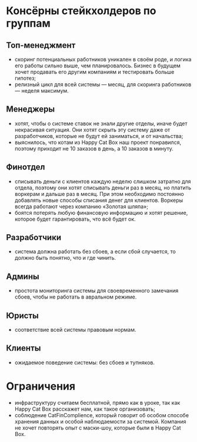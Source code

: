 # Консёрны стейкхолдеров по группам
## Топ-менеджмент

- скоринг потенциальных работников уникален в своём роде, и логика его работы сильно выше, чем планировалось. Бизнес в будущем хочет продавать его другим компаниям и тестировать больше гипотез;
- релизный цикл для всей системы — месяц, для скоринга работников — неделя максимум.

## Менеджеры

- хотят, чтобы о системе ставок не знали другие отделы, иначе будет некрасивая ситуация. Они хотят скрыть эту систему даже от разработчиков, которые не будут ей заниматься, и от начальства;
- выяснилось, что котам из Happy Cat Box наш проект понравился, поэтому приходит не 10 заказов в день, а 10 заказов в минуту.

## Финотдел

- списывать деньги с клиентов каждую неделю слишком затратно для отдела, поэтому они хотят списывать деньги раз в месяц, но платить воркерам и дальше раз в месяц. При этом необходимо постоянно добавлять новые способы списания денег для клиентов. Воркеры всегда работают через компанию «Золотая шляпа»;
- боятся потерять любую финансовую информацию и хотят решение, которое будет гарантировать, что всё будет ок.

## Разработчики

- система должна работать без сбоев, а если сбой случается, то должно быть понятно, что и где чинить.

## Админы

- простота мониторинга системы для своевременного замечания сбоев, чтобы не работать в авральном режиме.

## Юристы

- соответствие всей системы правовым нормам.

## Клиенты

- ожидаемое поведение системы: без сбоев и тупняков.

# Ограничения
- инфраструктуру считаем бесплатной, прямо как в уроке, так как Happy Cat Box расскажет нам, как такое организовать;
- соблюдение CatFinComplience, который говорит об особом способе хранения данных и особой наблюдаемости за системой. Компания не хочет повторять опыт с маски-шоу, которые были в Happy Cat Box.